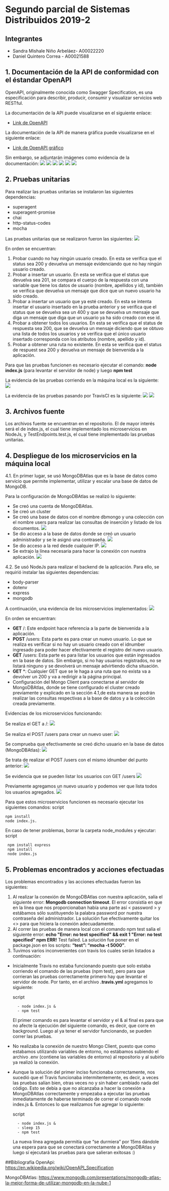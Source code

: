 # Segundo parcial de Sistemas Distribuidos 2019-2

## Integrantes
- Sandra Mishale Niño Arbeláez- A00022220
- Daniel Quintero Correa - A00021588

## 1. Documentación de la API de conformidad con el éstandar OpenAPI
OpenAPI, originalmente conocida como Swagger Specification, es una especificación para describir, producir, consumir y visualizar servicios web RESTful. 

La documentación de la API puede visualizarse en el siguiente enlace:

- [Link de OpenAPI](https://editor.swagger.io/?_ga=2.241409030.589783620.1573250410-1798513720.1573250410)

La documentación de la API de manera gráfica puede visualizarse en el siguiente enlace:

- [Link de OpenAPI gráfico]()

Sin embargo, se adjuntarán imágenes como evidencia de la documentación:
![](images/openapi1.PNG)
![](images/openapi2.PNG)
![](images/openapi3.PNG)
![](images/openapi4.PNG)
![](images/openapi5.PNG)
![](images/openapi6.PNG)

## 2. Pruebas unitarias
Para realizar las pruebas unitarias se instalaron las siguientes dependencias:
- superagent
- superagent-promise
- chai
- http-status-codes
- mocha

Las pruebas unitarias que se realizaron fueron las siguientes:
![](images/TestsScreenshot.PNG)

En orden se encuentran:
1. Probar cuando no hay ningún usuario creado. En esta se verifica que el status sea 200 y devuelva un mensaje evidenciando que no hay ningún usuario creado.  
2. Probar a insertar un usuario. En esta se verifica que el status que devuelva sea 201, se compara el cuerpo de la respuesta con una variable que tiene los datos de usuario (nombre, apellidos y id), también se verifica que devuelva un mensaje que dice que un nuevo usuario ha sido creado.
3. Probar a  insertar un usuario que ya esté creado. En esta se intenta insertar el usuario insertado en la prueba anterior y se verifica que el status que se devuelva sea un 400 y que se devuelva un mensaje que diga un mensaje que diga que un usuario ya ha sido creado con ese id.
4. Probar  a obtener todos los usuarios. En esta se verifica que el status de respuesta sea 200, que se devuelva un mensaje diciendo que se obtuvo una lista de todos los usuarios y se verifica que el único usuario insertado corresponda con los atributos (nombre, apellido y id).
5. Probar a obtener una ruta no existente. En esta se verifica que el status de respuest sea 200 y devuelva un mensaje de bienvenida a la aplicación.

Para que las pruebas funcionen es necesario ejecutar el comando: **node index.js** (para levantar el servidor de node) y luego **npm test**

La evidencia de las pruebas corriendo en la máquina local es la siguiente:
![](images/PassingTestsScreenshot.PNG)

La evidencia de las pruebas pasando por TravisCI es la siguiente:
![](images/Travis1.jpeg)
![](images/Travis2.jpeg)

## 3. Archivos fuente
Los archivos fuente se encuentran en el repositorio. El de mayor interés será el de index.js, el cual tiene implementado los microservicios en NodeJs, y TestEndpoints.test.js, el cual tiene implementado las pruebas unitarias.

## 4. Despliegue de los microservicios en la máquina local
4.1. En primer lugar, se usó MongoDBAtlas que es la base de datos como servicio que permite implementar, utilizar y escalar una base de datos de MongoDB.

Para la configuración de MongoDBAtlas se realizó lo siguiente:
- Se creó una cuenta de MongoDBAtlas.
- Se creó un cluster
- Se creó una base de datos con el nombre dbmongo y una colección con el nombre users para realizar las consultas de inserción y listado de los documentos. 
![](images/clustermongo.PNG)
- Se dio acceso a la base de datos donde se creó un usuario administrador y se le asignó una contraseña. 
![](images/databaseacces.PNG)
- Se dio acceso a la red desde cualquier IP. 
![](images/networkaccess.PNG)
- Se extrajo la línea necesaria para hacer la conexión con nuestra aplicación.
![](images/connect.PNG)

4.2. Se usó NodeJs para realizar el backend de la aplicación. Para ello, se requirió instalar las siguientes dependencias:
- body-parser
- dotenv
- express
- mongodb

A continuación, una evidencia de los microservicios implementados:
![](images/MicroservicesScreenshot.PNG)

En orden se encuentran:
- **GET** /: Este endpoint hace referencia a la parte de bienvenida a la aplicación. 
- **POST** /users:  Esta parte es para crear un nuevo usuario. Lo que se realiza es verificar si no hay un usuario creado con el idnumber ingresado para poder hacer efectivamente el registro del nuevo usuario. 
- **GET** /users: Esta parte es para listar los usuarios que están ingresados en la base de datos. Sin embargo, si no hay usuarios registrados, no se listará ninguno y se devolverá un mensaje advirtiendo dicha situación. 
- **GET** *: 
Cualquier GET que se le haga a una ruta que no exista va a devolver un 200 y va a redirigir a la página principal.
- Configuración del Mongo Client para conectarse al servidor de MongoDBAtlas, donde se tiene configurado el cluster creado previamente y explicado en la sección 4.1,de esta manera se podrán realizar las consultas respectivas a la base de datos y a la colección creada previamente.

Evidencias de los microservicios funcionando:

Se realiza el GET a /:
![](images/get1.PNG)

Se realiza el POST /users para crear un nuevo user:
![](images/postOK.PNG)

Se comprueba que efectivamente se creó dicho usuario en la base de datos (MongoDBAtlas):
![](images/postOKmongo.PNG)

Se trata de realizar el POST /users con el mismo idnumber del punto anterior:
![](images/post400.PNG)

Se evidencia que se pueden listar los usuarios con GET /users
![](images/getUSERS.PNG)

Previamente agregamos un nuevo usuario y podemos ver que lista todos los usuarios agregados. 
![](images/getUSERS2.PNG)

Para que estos microservicios funcionen es necesario ejecutar los siguientes comandos: 
 script
 
    npm install
    node index.js.

En caso de tener problemas, borrar la carpeta node_modules y ejecutar:
script

     npm install express
     npm install
     node index.js

## 5. Problemas encontrados y acciones efectuadas
Los problemas encontrados y las acciones efectuadas fueron las siguientes:
1. Al realizar la conexión de MongoDBAtlas con nuestra aplicación, salía el siguiente error: **Mongodb connection timeout**. El error consistía en que en la línea que nos proporcionaban había una parte así < password > y estábamos sólo sustituyendo la palabra password por nuestra contraseña del administrador. La solución fue efectivamente quitar los <> para que hiciera la conexión adecuadamente. 
2. Al correr las pruebas de manera local con el comando npm test salía el siguiente error: **echo "Error: no test specified" && exit 1 "Error: no test specified" npm ERR!** Test failed. La solución fue poner en el package.json en los scripts: **“test”: “mocha -t 5000”**. 
3. Tuvimos varios inconvenientes con travis los cuales serán listados a continuación:
- Inicialmente Travis no estaba funcionando puesto que solo estaba corriendo el comando de las pruebas (npm test), pero para que corrieran las pruebas correctamente primero hay que levantar el servidor de node. Por tanto, en el archivo **.travis.yml** agregamos lo siguiente: 
  
    script
    
        - node index.js &
        - npm test
    El primer comando es para levantar el servidor y el & al final es para que no afecte la ejecución del siguiente comando, es decir, que corre en background. Luego al ya tener el servidor funcionando, se pueden correr las pruebas. 

- No realizaba la conexión de nuestro Mongo Client, puesto que como estabamos utilizando variables de entorno, no estábamos subiendo el archivo .env (contiene las variables de entorno) al repositorio y al subirlo ya realizó la conexión. 
- Aunque la solución del primer inciso funcionaba correctamente, nos sucedió que el Travis funcionaba intermitentemente, es decir, a veces las pruebas salían bien, otras veces no y sin haber cambiado nada del código. Esto se debía a que no alcanzaba a hacer la conexión a MongoDBAtlas correctamente y empezaba a ejecutar las pruebas inmediatamente de haberse terminado de correr el comando node index.js &. Entonces lo que realizamos fue agregar lo siguiente: 

    script
    
        - node index.js &
        - sleep 15
        - npm test
    La nueva línea agregada permitía que “se durmiera” por 15ms dándole una espera para que se conectará correctamente a MongoDBAtlas y luego sí ejecutará las pruebas para que salieran exitosas :)

##Bibliografía
OpenApi: https://en.wikipedia.org/wiki/OpenAPI_Specification

MongoDBAtlas: https://www.mongodb.com/presentations/mongodb-atlas-la-mejor-forma-de-utilizar-mongodb-en-la-nube-1
